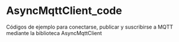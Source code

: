 # AsyncMqttClient_code
Códigos de ejemplo para conectarse, publicar y suscribirse a MQTT mediante la biblioteca AsyncMqttClient 
